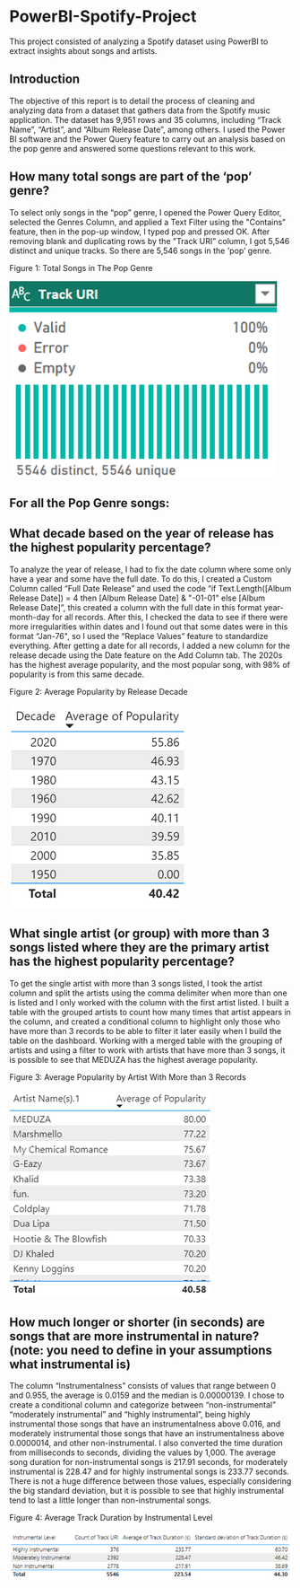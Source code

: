 # PowerBI-Spotify-Project
This project consisted of analyzing a Spotify dataset using PowerBI to extract insights about songs and artists.

## Introduction

The objective of this report is to detail the process of cleaning and analyzing data from a dataset that gathers data from the Spotify music application. The dataset has 9,951 rows and 35 columns, including “Track Name”, “Artist”, and “Album Release Date”, among others. I used the Power BI software and the Power Query feature to carry out an analysis based on the pop genre and answered some questions relevant to this work.

## How many total songs are part of the ‘pop’ genre?

To select only songs in the “pop” genre, I opened the Power Query Editor, selected the Genres Column, and applied a Text Filter using the "Contains" feature, then in the pop-up window, I typed pop and pressed OK. After removing blank and duplicating rows by the "Track URI” column, I got 5,546 distinct and unique tracks. So there are 5,546 songs in the 'pop’ genre.

Figure 1: Total Songs in The Pop Genre

![Dashboard Screenshot](./Spotify1.png)
 

## For all the Pop Genre songs:

## What decade based on the year of release has the highest popularity percentage?

To analyze the year of release, I had to fix the date column where some only have a year and some have the full date. To do this, I created a Custom Column called “Full Date Release” and used the code “if Text.Length([Album Release Date]) = 4 then [Album Release Date] & "-01-01" else [Album Release Date]”, this created a column with the full date in this format year-month-day for all records. After this, I checked the data to see if there were more irregularities within dates and I found out that some dates were in this format “Jan-76", so I used the “Replace Values” feature to standardize everything. 
After getting a date for all records, I added a new column for the release decade using the Date feature on the Add Column tab. 
The 2020s has the highest average popularity, and the most popular song, with 98% of popularity is from this same decade.

Figure 2: Average Popularity by Release Decade

![Dashboard Screenshot](./Spotify2.png) 


## What single artist (or group) with more than 3 songs listed where they are the primary artist has the highest popularity percentage?

To get the single artist with more than 3 songs listed, I took the artist column and split the artists using the comma delimiter when more than one is listed and I only worked with the column with the first artist listed. I built a table with the grouped artists to count how many times that artist appears in the column, and created a conditional column to highlight only those who have more than 3 records to be able to filter it later easily when I build the table on the dashboard. Working with a merged table with the grouping of artists and using a filter to work with artists that have more than 3 songs, it is possible to see that MEDUZA has the highest average popularity.

Figure 3: Average Popularity by Artist With More than 3 Records

![Dashboard Screenshot](./Spotify3.png)
 

## How much longer or shorter (in seconds) are songs that are more instrumental in nature? (note: you need to define in your assumptions what instrumental is)

The column “Instrumentalness” consists of values that range between 0 and 0.955, the average is 0.0159 and the median is 0.00000139. I chose to create a conditional column and categorize between “non-instrumental” “moderately instrumental” and “highly instrumental”, being highly instrumental those songs that have an instrumentalness above 0.016, and moderately instrumental those songs that have an instrumentalness above 0.0000014, and other non-instrumental. I also converted the time duration from milliseconds to seconds, dividing the values by 1,000.
The average song duration for non-instrumental songs is 217.91 seconds, for moderately instrumental is 228.47 and for highly instrumental songs is 233.77 seconds. There is not a huge difference between those values, especially considering the big standard deviation, but it is possible to see that highly instrumental tend to last a little longer than non-instrumental songs. 

Figure 4: Average Track Duration by Instrumental Level

![Dashboard Screenshot](./Spotify4.png)
 

